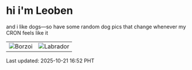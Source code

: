 # hi i'm Leoben

and i like dogs—so have some random dog pics that change whenever my CRON feels like it

|  |  |
|--------|----------|
| ![Borzoi](https://random-dog-vercel.vercel.app/api/random-borzoi?v=1761036724) | ![Labrador](https://random-dog-vercel.vercel.app/api/random-labrador?v=1761036724) |

Last updated: 2025-10-21 16:52 PHT
